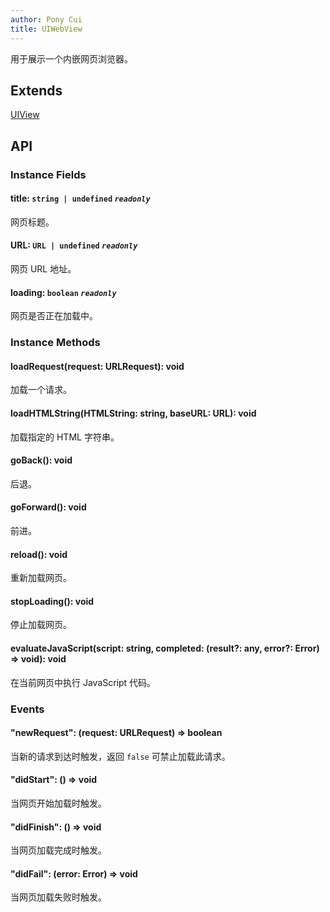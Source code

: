 ```yaml
---
author: Pony Cui
title: UIWebView
---
```


用于展示一个内嵌网页浏览器。

## Extends

[UIView](./api-uikit-uiview.md)

## API

### Instance Fields

#### title: `string | undefined` *`readonly`*
网页标题。

#### URL: `URL | undefined` *`readonly`*
网页 URL 地址。

#### loading: `boolean` *`readonly`*
网页是否正在加载中。

### Instance Methods

#### loadRequest(request: URLRequest): void
加载一个请求。

#### loadHTMLString(HTMLString: string, baseURL: URL): void
加载指定的 HTML 字符串。

#### goBack(): void
后退。

#### goForward(): void
前进。

#### reload(): void
重新加载网页。

#### stopLoading(): void
停止加载网页。

#### evaluateJavaScript(script: string, completed: (result?: any, error?: Error) => void): void
在当前网页中执行 JavaScript 代码。

### Events

#### "newRequest": (request: URLRequest) => boolean
当新的请求到达时触发，返回 `false` 可禁止加载此请求。

#### "didStart": () => void
当网页开始加载时触发。

#### "didFinish": () => void
当网页加载完成时触发。

#### "didFail": (error: Error) => void
当网页加载失败时触发。